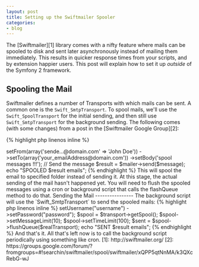 ```yaml
---
layout: post
title: Setting up the Swiftmailer Spooler
categories:
- blog
---
```


The [Swiftmailer][1] library comes with a nifty feature where mails can be spooled to disk
and sent later asynchronously instead of mailing them immediately. This results in quicker
response times from your scripts, and by extension happier users. This post will explain
how to set it up *outside* of the Symfony 2 framework.

Spooling the Mail
-----------------

Swiftmailer defines a number of Transports with which mails can be sent. A common one
is the `Swift_SmtpTransport`. To spool mails, we'll use the `Swift_SpoolTransport` for
the initial sending, and then still use `Swift_SmtpTransport` for the background sending.
The following comes (with some changes) from a post in the [Swiftmailer Google Group][2]:

{% highlight php linenos inline %}
<?php
// Setup the spooler, passing it the name of the folder to spool to
$spool = new Swift_FileSpool(__DIR__ . "/spool");
// Setup the transport and mailer
$transport = Swift_SpoolTransport::newInstance($spool);
$mailer = Swift_Mailer::newInstance($transport);

// Create a message
$message = Swift_Message::newInstance('Excellent Subject')
    ->setFrom(array('sende...@domain.com' => 'John Doe'))
    ->setTo(array('your_emailAddress@domain.com'))
    ->setBody('spool messages !!!');

 // Send the message
$result = $mailer->send($message);

echo "SPOOLED $result emails";
{% endhighlight %}

This will spool the email to specified folder instead of sending it. At this stage,
the actual sending of the mail hasn't happened yet. You will need to flush the spooled
messages using a cron or background script that calls the flashQueue method to do that.

Sending the Mail
----------------

The background script will use the `Swift_SmtpTransport` to send the spooled mails:

{% highlight php linenos inline %}
<?php
//create an instance of the spool object pointing to the right position in the filesystem
$spool = new Swift_FileSpool(__DIR__."/spool");

//create a new instance of Swift_SpoolTransport that accept an argument as Swift_FileSpool
$transport = Swift_SpoolTransport::newInstance($spool);

//now create an instance of the transport you usually use with swiftmailer
//to send real-time email
$realTransport = Swift_SmtpTransport::newInstance(
    "smtp.gmail.com",
    "465",
    "ssl"
)
    ->setUsername("username")
    ->setPassword("password");

$spool = $transport->getSpool();
$spool->setMessageLimit(10);
$spool->setTimeLimit(100);
$sent = $spool->flushQueue($realTransport);

echo "SENT $result emails";
{% endhighlight %}

And that's it. All that's left now is to call the background script periodically using
something like cron.

  [1]: http://swiftmailer.org/
  [2]: https://groups.google.com/forum/?fromgroups=#!searchin/swiftmailer/spool/swiftmailer/xQPP5qtNnMA/k3QXcRebG-wJ